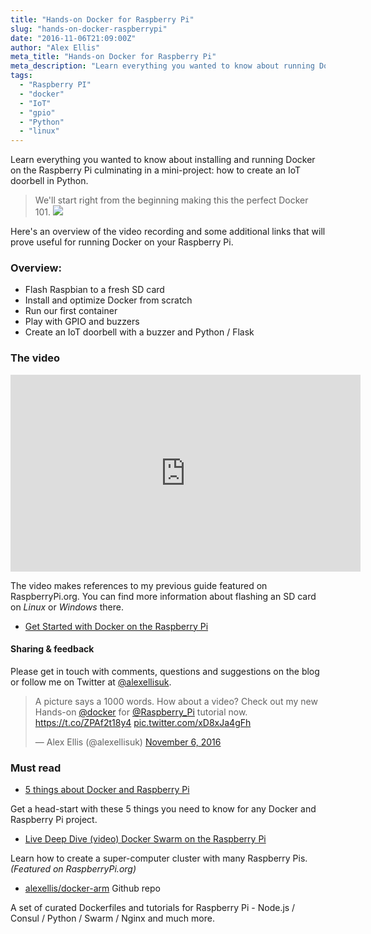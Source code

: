 ```yaml
---
title: "Hands-on Docker for Raspberry Pi"
slug: "hands-on-docker-raspberrypi"
date: "2016-11-06T21:09:00Z"
author: "Alex Ellis"
meta_title: "Hands-on Docker for Raspberry Pi"
meta_description: "Learn everything you wanted to know about running Docker on your Raspberry Pi. Get hands-on creating an IoT doorbell with Python/Flask. This is Docker 101"
tags:
  - "Raspberry PI"
  - "docker"
  - "IoT"
  - "gpio"
  - "Python"
  - "linux"
---
```


Learn everything you wanted to know about installing and running Docker on the Raspberry Pi culminating in a mini-project: how to create an IoT doorbell in Python.

>We'll start right from the beginning making this the perfect Docker 101.
![](/content/images/2016/11/pi_blog_top.jpeg)

Here's an overview of the video recording and some additional links that will prove useful for running Docker on your Raspberry Pi.

### Overview:

* Flash Raspbian to a fresh SD card
* Install and optimize Docker from scratch
* Run our first container
* Play with GPIO and buzzers
* Create an IoT doorbell with a buzzer and Python / Flask

### The video

<iframe width="560" height="315" src="https://www.youtube.com/embed/7YlvS8YOnrY" frameborder="0" allowfullscreen></iframe>


The video makes references to my previous guide featured on RaspberryPi.org. You can find more information about flashing an SD card on *Linux* or *Windows* there.

* [Get Started with Docker on the Raspberry Pi](http://blog.alexellis.io/getting-started-with-docker-on-raspberry-pi/)


#### Sharing & feedback 

Please get in touch with comments, questions and suggestions on the blog or follow me on Twitter at [@alexellisuk](https://twitter.com/alexellisuk).

<blockquote class="twitter-tweet" data-cards="hidden" data-lang="en"><p lang="en" dir="ltr">A picture says a 1000 words. How about a video? Check out my new Hands-on <a href="https://twitter.com/docker">@docker</a> for <a href="https://twitter.com/Raspberry_Pi">@Raspberry_Pi</a> tutorial now. <a href="https://t.co/ZPAf2t18y4">https://t.co/ZPAf2t18y4</a> <a href="https://t.co/xD8xJa4gFh">pic.twitter.com/xD8xJa4gFh</a></p>&mdash; Alex Ellis (@alexellisuk) <a href="https://twitter.com/alexellisuk/status/795390461288574976">November 6, 2016</a></blockquote> <script async src="//platform.twitter.com/widgets.js" charset="utf-8"></script>

### Must read

* [5 things about Docker and Raspberry Pi](http://blog.alexellis.io/5-things-docker-rpi/)

Get a head-start with these 5 things you need to know for any Docker and Raspberry Pi project.

* [Live Deep Dive (video) Docker Swarm on the Raspberry Pi](http://blog.alexellis.io/live-deep-dive-pi-swarm/)

Learn how to create a super-computer cluster with many Raspberry Pis. *(Featured on RaspberryPi.org)*

* [alexellis/docker-arm](https://github.com/alexellis/docker-arm/) Github repo

A set of curated Dockerfiles and tutorials for Raspberry Pi - Node.js / Consul / Python / Swarm / Nginx and much more.